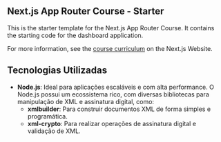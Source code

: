 ## Next.js App Router Course - Starter

This is the starter template for the Next.js App Router Course. It contains the starting code for the dashboard application.

For more information, see the [course curriculum](https://nextjs.org/learn) on the Next.js Website.

## Tecnologias Utilizadas

- **Node.js**: Ideal para aplicações escaláveis e com alta performance. O Node.js possui um ecossistema rico, com diversas bibliotecas para manipulação de XML e assinatura digital, como:
  - **xmlbuilder**: Para construir documentos XML de forma simples e programática.
  - **xml-crypto**: Para realizar operações de assinatura digital e validação de XML.


